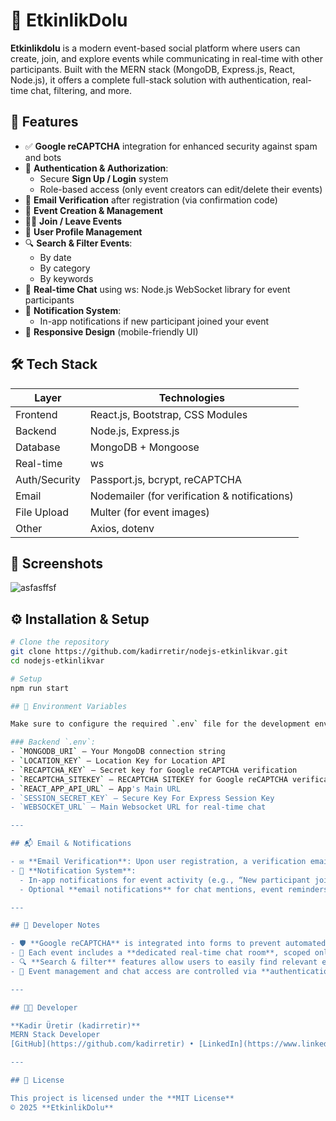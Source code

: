 # 🎉 EtkinlikDolu

**Etkinlikdolu** is a modern event-based social platform where users can create, join, and explore events while communicating in real-time with other participants. Built with the MERN stack (MongoDB, Express.js, React, Node.js), it offers a complete full-stack solution with authentication, real-time chat, filtering, and more.

## 🚀 Features

- ✅ **Google reCAPTCHA** integration for enhanced security against spam and bots
- 🔐 **Authentication & Authorization**:
  - Secure **Sign Up / Login** system
  - Role-based access (only event creators can edit/delete their events)
- 📧 **Email Verification** after registration (via confirmation code)
- 📅 **Event Creation & Management**
- 🙋‍♂️ **Join / Leave Events**
- 👤 **User Profile Management**
- 🔍 **Search & Filter Events**:
  - By date
  - By category
  - By keywords
- 💬 **Real-time Chat** using ws: Node.js WebSocket library for event participants
- 🔔 **Notification System**:
  - In-app notifications if new participant joined your event
- 📱 **Responsive Design** (mobile-friendly UI)

## 🛠️ Tech Stack

| Layer         | Technologies                              |
|---------------|--------------------------------------------|
| Frontend      | React.js, Bootstrap, CSS Modules       |
| Backend       | Node.js, Express.js                        |
| Database      | MongoDB + Mongoose                         |
| Real-time     | ws                 |
| Auth/Security | Passport.js, bcrypt, reCAPTCHA    |
| Email         | Nodemailer (for verification & notifications) |
| File Upload   | Multer (for event images)                  |
| Other         | Axios, dotenv                              |

## 📸 Screenshots

![asfasffsf](https://github.com/user-attachments/assets/867b9e7b-a60c-4561-ad57-eef58d3c9a2f)


## ⚙️ Installation & Setup

```bash
# Clone the repository
git clone https://github.com/kadirretir/nodejs-etkinlikvar.git
cd nodejs-etkinlikvar

# Setup
npm run start

## 🧾 Environment Variables

Make sure to configure the required `.env` file for the development environment. The following variables must be set:

### Backend `.env`:
- `MONGODB_URI` – Your MongoDB connection string
- `LOCATION_KEY` – Location Key for Location API
- `RECAPTCHA_KEY` – Secret key for Google reCAPTCHA verification
- `RECAPTCHA_SITEKEY` – RECAPTCHA SITEKEY for Google reCAPTCHA verification
- `REACT_APP_API_URL` – App's Main URL
- `SESSION_SECRET_KEY` – Secure Key For Express Session Key
- `WEBSOCKET_URL` – Main Websocket URL for real-time chat

---

## 📬 Email & Notifications

- ✉️ **Email Verification**: Upon user registration, a verification email is sent with a secure link to activate the account.
- 🔔 **Notification System**:
  - In-app notifications for event activity (e.g., “New participant joined your event”)
  - Optional **email notifications** for chat mentions, event reminders, etc.

---

## 🧪 Developer Notes

- 🛡️ **Google reCAPTCHA** is integrated into forms to prevent automated/bot submissions.
- 💬 Each event includes a **dedicated real-time chat room**, scoped only to participants.
- 🔍 **Search & filter** features allow users to easily find relevant events based on date, category, and keywords.
- 👥 Event management and chat access are controlled via **authentication and authorization** roles.

---

## 👨‍💻 Developer

**Kadir Üretir (kadirretir)**  
MERN Stack Developer
[GitHub](https://github.com/kadirretir) • [LinkedIn](https://www.linkedin.com/in/kadir-ramazan-%C3%BCretir-b752461b6/)

---

## 📄 License

This project is licensed under the **MIT License**  
© 2025 **EtkinlikDolu**


